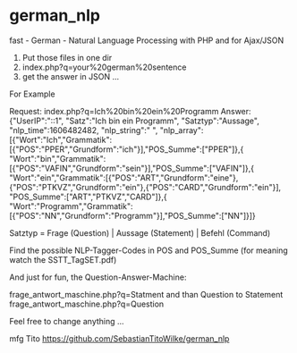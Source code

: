 # german_nlp
fast - German - Natural Language Processing with PHP and for Ajax/JSON

1. Put those files in one dir
2. index.php?q=your%20german%20sentence
3. get the answer in JSON ...

For Example

Request: index.php?q=Ich%20bin%20ein%20Programm
Answer: {"UserIP":"::1",
         "Satz":"Ich bin ein Programm",
         "Satztyp":"Aussage",
         "nlp_time":1606482482,
         "nlp_string":" ",
         "nlp_array":[{"Wort":"Ich","Grammatik":[{"POS":"PPER","Grundform":"ich"}],"POS_Summe":["PPER"]},{
                       "Wort":"bin","Grammatik":[{"POS":"VAFIN","Grundform":"sein"}],"POS_Summe":["VAFIN"]},{
                       "Wort":"ein","Grammatik":[{"POS":"ART","Grundform":"eine"},{"POS":"PTKVZ","Grundform":"ein"},{"POS":"CARD","Grundform":"ein"}], "POS_Summe":["ART","PTKVZ","CARD"]},{
                       "Wort":"Programm","Grammatik":[{"POS":"NN","Grundform":"Programm"}],"POS_Summe":["NN"]}]}

Satztyp = Frage (Question) | Aussage (Statement) | Befehl (Command)

Find the possible NLP-Tagger-Codes in POS and POS_Summe (for meaning watch the SSTT_TagSET.pdf)

And just for fun, the Question-Answer-Machine:

frage_antwort_maschine.php?q=Statment and than Question to Statement frage_antwort_maschine.php?q=Question

Feel free to change anything ...

mfg
Tito
https://github.com/SebastianTitoWilke/german_nlp


